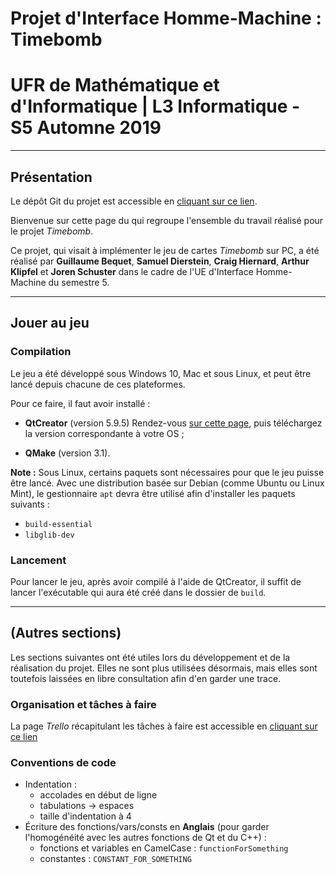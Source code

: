 # Projet d'Interface Homme-Machine : Timebomb

# UFR de Mathématique et d'Informatique | L3 Informatique - S5 Automne 2019




------------------------------------------------------------------------------

## Présentation


Le dépôt Git du projet est accessible en
[cliquant sur ce lien](https://git.unistra.fr/joren.schuster/ihm-projet).

Bienvenue sur cette page du qui regroupe l'ensemble du travail réalisé 
pour le projet *Timebomb*.

Ce projet, qui visait à implémenter le jeu de cartes *Timebomb* sur PC, a été
réalisé par **Guillaume Bequet**, **Samuel Dierstein**,
**Craig Hiernard**, **Arthur Klipfel** et **Joren Schuster** dans le cadre
de l'UE d'Interface Homme-Machine du semestre 5.





------------------------------------------------------------------------------

## Jouer au jeu



### Compilation



Le jeu a été développé sous Windows 10, Mac et sous Linux, et peut être lancé
depuis chacune de ces plateformes.

Pour ce faire, il faut avoir installé :

- **QtCreator** (version 5.9.5)
  Rendez-vous
  [sur cette page](https://download.qt.io/official_releases/qt/5.9/5.9.5/),
  puis téléchargez la version correspondante à votre OS ;

- **QMake** (version 3.1).


**Note :**
Sous Linux, certains paquets sont nécessaires pour que le jeu puisse être
lancé. Avec une distribution basée sur Debian (comme Ubuntu ou Linux Mint), le
gestionnaire `apt` devra être utilisé afin d'installer les paquets suivants :

 - `build-essential`
 - `libglib-dev`




### Lancement

Pour lancer le jeu, après avoir compilé à l'aide de QtCreator, il suffit de
lancer l'exécutable qui aura été créé dans le dossier de `build`.




------------------------------------------------------------------------------

## (Autres sections)


Les sections suivantes ont été utiles lors du développement et de la réalisation
du projet. Elles ne sont plus utilisées désormais, mais elles sont toutefois
laissées en libre consultation afin d'en garder une trace.




### Organisation et tâches à faire

La page *Trello* récapitulant les tâches à faire est accessible en
[cliquant sur ce lien](https://trello.com/b/0XbpDYb0/timebomb)




### Conventions de code

- Indentation :
    - accolades en début de ligne
    - tabulations -> espaces
    - taille d'indentation à 4
- Écriture des fonctions/vars/consts en **Anglais** (pour garder 
  l'homogénéité avec les autres fonctions de Qt et du C++) :
    - fonctions et variables en CamelCase : `functionForSomething`
    - constantes : `CONSTANT_FOR_SOMETHING`
